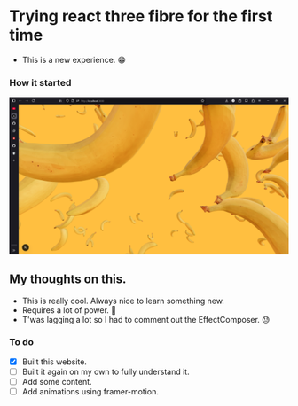 # Trying react three fibre for the first time
- This is a new experience. 😁

### How it started
![An image of the 3d models.](./public/start.png)

## My thoughts on this.
- This is really cool. Always nice to learn something new.
- Requires a lot of power. 🚀
- T'was lagging a lot so I had to comment out the EffectComposer. 😓

### To do
- [x] Built this website.
- [ ] Built it again on my own to fully understand it.
- [ ] Add some content.
- [ ] Add animations using framer-motion.
